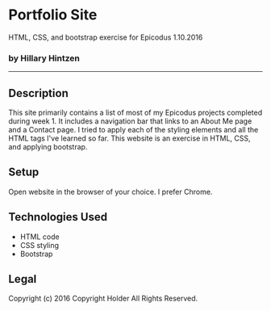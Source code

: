 # Portfolio Site
HTML, CSS, and bootstrap exercise for Epicodus 1.10.2016
### by Hillary Hintzen

***

## Description
This site primarily contains a list of most of my Epicodus projects completed during week 1. It includes a navigation bar that links to an About Me page and a Contact page. I tried to apply each of the styling elements and all the HTML tags I've learned so far. This website is an exercise in HTML, CSS, and applying bootstrap.

## Setup
Open website in the browser of your choice. I prefer Chrome.

## Technologies Used
* HTML code
* CSS styling
* Bootstrap

## Legal
Copyright (c) 2016 Copyright Holder All Rights Reserved.
